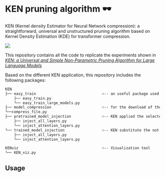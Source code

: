 # KEN pruning algorithm 🕶️
KEN (Kernel density Estimator for Neural Network compression): a straightforward, universal and unstructured pruning algorithm based on Kernel Density Estimation (KDE) for transformer compression.

![](https://github.com/itsmattei/KEN/blob/main/files/KEN_workflow.gif)

This repository contains all the code to replicate the experiments shown in [_KEN: a Universal and Simple Non-Parametric Pruning Algorithm for Large Language Models_](https://pages.github.com/)

Based on the different KEN application, this repository includes the following packages:
```bash
KEN
├── easy_train                              <-- an useful package used for train in a very fast faschion your LLM
    ├── easy_train.py
    └── easy_train_large_models.py         
├── model_compression                       <-- for the download of the compressed model and its support dictionary
└──compress_file.py
├── pretrained_model_injection              <-- KEN applied the selected fine-tuned params in a pre-trained model
    ├── inject_all_layers.py
    └── inject_attention_layers.py
└── trained_model_injection                 <-- KEN substitute the not selected parameters with its pre-trained values
    ├── inject_all_layers.py
    └── inject_attention_layers.py

KENviz                                      <-- Visualization tool
└── KEN_viz.py

```

## Usage
